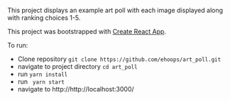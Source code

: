 This project displays an example art poll with each image displayed along with ranking choices 1-5.  

This project was bootstrapped with [Create React App](https://github.com/facebookincubator/create-react-app).

To run:
- Clone repository ```git clone https://github.com/ehoops/art_poll.git```
- navigate to project directory ```cd art_poll```
- run ```yarn install```
- run ``` yarn start```
- navigate to http://http://localhost:3000/
